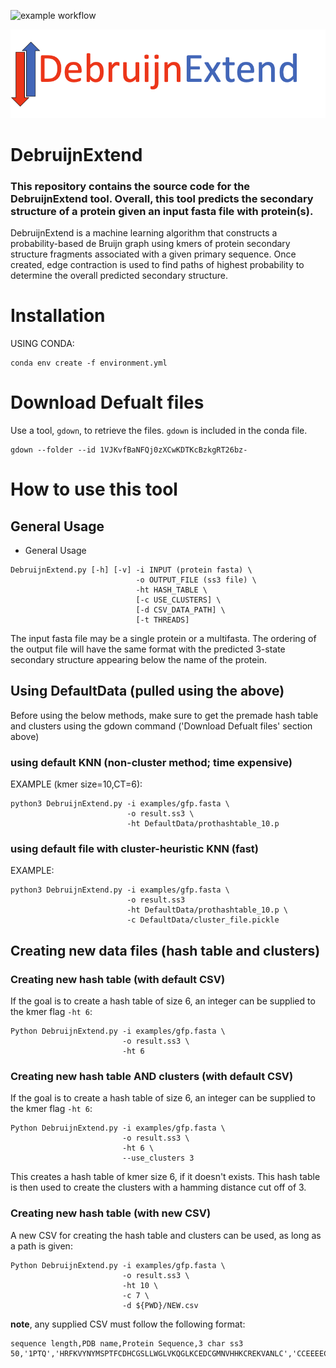 
![example workflow](https://github.com/Dreycey/DebruijnExtend/actions/workflows/github_actions.yml/badge.svg)

![Debruijn Extend](figures/debruijnextend_logo.png)

# DebruijnExtend
### This repository contains the source code for the DebruijnExtend tool. Overall, this tool predicts the secondary structure of a protein given an input fasta file with protein(s).

DebruijnExtend is a machine learning algorithm that constructs a probability-based de Bruijn graph using kmers of protein secondary structure fragments associated with a given primary sequence. Once created, edge contraction is used to find paths of highest probability to determine the overall predicted secondary structure.

# Installation
USING CONDA:
```
conda env create -f environment.yml
```

# Download Defualt files
Use a tool, `gdown`, to retrieve the files. `gdown` is included in the conda file.
```
gdown --folder --id 1VJKvfBaNFQj0zXCwKDTKcBzkgRT26bz-
```

# How to use this tool

## General Usage
* General Usage
```
DebruijnExtend.py [-h] [-v] -i INPUT (protein fasta) \
                            -o OUTPUT_FILE (ss3 file) \
                            -ht HASH_TABLE \
                            [-c USE_CLUSTERS] \
                            [-d CSV_DATA_PATH] \
                            [-t THREADS]
```

The input fasta file may be a single protein or a multifasta. The ordering of the output file will have the same format with the predicted 3-state secondary structure appearing below the name of the protein.

## Using DefaultData (pulled using the above)
Before using the below methods, make sure to get the premade hash table and clusters using the gdown command ('Download Defualt files' section above)

### using default KNN (non-cluster method; time expensive)

EXAMPLE (kmer size=10,CT=6):                                                                        
```
python3 DebruijnExtend.py -i examples/gfp.fasta \
                          -o result.ss3 \
                          -ht DefaultData/prothashtable_10.p
```

### using default file with cluster-heuristic KNN (fast)
EXAMPLE:                                                                        
```
python3 DebruijnExtend.py -i examples/gfp.fasta \
                          -o result.ss3
                          -ht DefaultData/prothashtable_10.p \
                          -c DefaultData/cluster_file.pickle
```

## Creating new data files (hash table and clusters)

### Creating new hash table (with default CSV)
If the goal is to create a hash table of size 6, an integer can be supplied to the kmer flag `-ht 6`:
```
Python DebruijnExtend.py -i examples/gfp.fasta \
                         -o result.ss3 \
                         -ht 6
```

### Creating new hash table AND clusters (with default CSV)
If the goal is to create a hash table of size 6, an integer can be supplied to the kmer flag `-ht 6`:
```
Python DebruijnExtend.py -i examples/gfp.fasta \
                         -o result.ss3 \
                         -ht 6 \
                         --use_clusters 3
```
This creates a hash table of kmer size 6, if it doesn't exists. This hash table is then used to create the clusters with a hamming distance cut off of 3.

### Creating new hash table (with new CSV)
A new CSV for creating the hash table and clusters can be used, as long as a path is given:
```
Python DebruijnExtend.py -i examples/gfp.fasta \
                         -o result.ss3 \
                         -ht 10 \
                         -c 7 \
                         -d ${PWD}/NEW.csv 
```
 
**note**, any supplied CSV must follow the following format:
```
sequence length,PDB name,Protein Sequence,3 char ss3
50,'1PTQ','HRFKVYNYMSPTFCDHCGSLLWGLVKQGLKCEDCGMNVHHKCREKVANLC','CCEEEECCCCCCECCCCCCECCCCCCCEEEECCCCCEECHHHHCCCCCCC'
```

